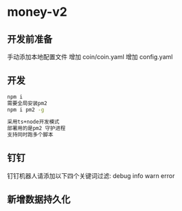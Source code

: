 # money-v2
## 开发前准备
手动添加本地配置文件
增加 coin/coin.yaml
增加 config.yaml 

## 开发

```bash
npm i
需要全局安装pm2
npm i pm2 -g
```

```bash
采用ts+node开发模式
部署用的是pm2 守护进程
支持同时跑多个脚本
```


## 钉钉
钉钉机器人请添加以下四个关键词过滤:
debug info warn error

## 新增数据持久化